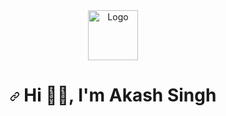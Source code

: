 <div align="center">
    <img src="https://blogger.googleusercontent.com/img/b/R29vZ2xl/AVvXsEjv4QVONAzELyDG_8aFJN5-ahCXCX1ceh4pFvCORl0zj4layK0YqROmBMKLkZj_BW5MoyX0Y31kkqpSNomyxOnVriRZYY_NiwNzTlF99n-BltmJZa6lBkVhh4fxU_vE10z__qKGk_dVERWRQ4qhz81nzUiO5oEYMeBC-54LkVTn65_TytZLZqcZV1CU6A/s550/akashtimes_main_logo.png" alt="Logo" width="80" height="80">
  </div>
<h1 align="center" dir="auto"><a id="user-content--hi--im-vishwa-gaurav--" class="anchor" aria-hidden="true" href="#-hi--im-vishwa-gaurav--"><svg class="octicon octicon-link" viewBox="0 0 16 16" version="1.1" width="16" height="16" aria-hidden="true"><path d="m7.775 3.275 1.25-1.25a3.5 3.5 0 1 1 4.95 4.95l-2.5 2.5a3.5 3.5 0 0 1-4.95 0 .751.751 0 0 1 .018-1.042.751.751 0 0 1 1.042-.018 1.998 1.998 0 0 0 2.83 0l2.5-2.5a2.002 2.002 0 0 0-2.83-2.83l-1.25 1.25a.751.751 0 0 1-1.042-.018.751.751 0 0 1-.018-1.042Zm-4.69 9.64a1.998 1.998 0 0 0 2.83 0l1.25-1.25a.751.751 0 0 1 1.042.018.751.751 0 0 1 .018 1.042l-1.25 1.25a3.5 3.5 0 1 1-4.95-4.95l2.5-2.5a3.5 3.5 0 0 1 4.95 0 .751.751 0 0 1-.018 1.042.751.751 0 0 1-1.042.018 1.998 1.998 0 0 0-2.83 0l-2.5 2.5a1.998 1.998 0 0 0 0 2.83Z"></path></svg></a> Hi 👋🏻, I'm Akash Singh <br> 
</h1>
